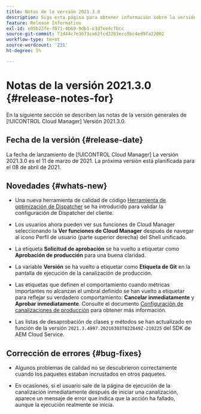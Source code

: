 ```yaml
---
title: Notas de la versión 2021.3.0
description: Siga esta página para obtener información sobre la versión 2021.3.0 de Cloud Manager
feature: Release Information
exl-id: e05b22fe-f071-4b69-9db1-e3d7ee4cfbcc
source-git-commit: 71d44c7e3673ca62fcd2203ecc0bc4ed9fa22002
workflow-type: tm+mt
source-wordcount: '231'
ht-degree: 5%

---
```


# Notas de la versión 2021.3.0 {#release-notes-for}

En la siguiente sección se describen las notas de la versión generales de [!UICONTROL Cloud Manager] Versión 2021.3.0.

## Fecha de la versión {#release-date}

La fecha de lanzamiento de [!UICONTROL Cloud Manager] La versión 2021.3.0 es el 11 de marzo de 2021.
La próxima versión está planificada para el 08 de abril de 2021.

## Novedades {#whats-new}

* Una nueva herramienta de calidad de código [Herramienta de optimización de Dispatcher](https://experienceleague.adobe.com/docs/experience-manager-cloud-manager/using/how-to-use/custom-code-quality-rules.html?lang=en#dispatcher-optimization-tool-rules) se ha introducido para validar la configuración de Dispatcher del cliente.

* Los usuarios ahora pueden ver sus funciones de Cloud Manager seleccionando la **Ver funciones de Cloud Manager** después de navegar al icono Perfil de usuario (parte superior derecha) del Shell unificado.

* La etiqueta **Solicitud de aprobación** se ha vuelto a etiquetar como **Aprobación de producción** para una buena claridad.

* La variable **Versión** se ha vuelto a etiquetar como **Etiqueta de Git** en la pantalla de ejecución de la canalización de producción.

* Las etiquetas que definen el comportamiento cuando métricas importantes no alcanzan el umbral definido se han vuelto a etiquetar para reflejar su verdadero comportamiento: **Cancelar inmediatamente** y **Aprobar inmediatamente**. Consulte el documento [Configuración de canalizaciones de producción](configuring-production-pipelines.md) para obtener más información.

* Las listas de desaprobación de clases y métodos se han actualizado en función de la versión `2021.3.4997.20210303T022849Z-210225` del SDK de AEM Cloud Service.

## Corrección de errores {#bug-fixes}

* Algunos problemas de calidad no se descubrieron correctamente cuando los paquetes estaban incrustados en otros paquetes.

* En ocasiones, si el usuario sale de la página de ejecución de la canalización inmediatamente después de iniciar una canalización, aparece un mensaje de error que indica que la acción ha fallado, aunque la ejecución realmente se inicia.
